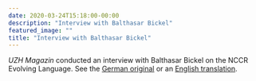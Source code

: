 ```yaml
---
date: 2020-03-24T15:18:00-00:00
description: "Interview with Balthasar Bickel"
featured_image: ""
title: "Interview with Balthasar Bickel"
---
```


*UZH Magazin* conducted an interview with Balthasar Bickel on the NCCR Evolving Language. See the [German original](https://www.magazin.uzh.ch/de/current/Interview.html) or an [English translation](https://www.magazin.uzh.ch/en/current/Interview.html).